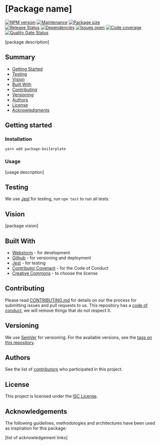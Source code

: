 # [Package name]

[![NPM version][version-shield]][version-url]
[![Maintenance][maintenance-shield]][maintenance-url]
[![Package size][package-size-shield]][package-size-url] \
[![Release Status][release-status-shield]][release-status-url]
[![Dependencies][dependencies-shield]][dependencies-url]
[![Issues open][issues-shield]][issues-url]
[![Code coverage][coverage-shield]][coverage-url]
[![Quality Gate Status][quality-shield]][quality-url]

[package description]

## Summary

- [Getting Started](#getting-started)
- [Testing](#testing)
- [Vision](#vision)
- [Built With](#built-with)
- [Contributing](#contributing)
- [Versioning](#versioning)
- [Authors](#authors)
- [License](#license)
- [Acknowledgments](#acknowledgements)

## Getting started

### Installation

```sh
yarn add package-boilerplate
```

### Usage

[usage description]

## Testing

We use [Jest](https://jestjs.io/) for testing, run `npm test` to run all tests.

## Vision

[package vision]

## Built With

- [Webstorm](https://www.jetbrains.com/webstorm/) - for development
- [Github](https://github.com) - for versioning and deployment
- [Jest](https://jestjs.io/) - for testing
- [Contributor Covenant](https://www.contributor-covenant.org/) - for the Code of Conduct
- [Creative Commons](https://creativecommons.org/) - to choose the license

## Contributing

Please read [CONTRIBUTING.md](CONTRIBUTING.md) for details on our the process for submitting issues and pull requests to us.
This repository has a [code of conduct](CODE_OF_CONDUCT.md), we will remove things that do not respect it.

## Versioning

We use [SemVer](http://semver.org/) for versioning.
For the available versions, see the [tags on this repository](https://github.com/PurpleBooth/a-good-readme-template/tags).

## Authors

See the list of [contributors](https://github.com/pvds/package-boilerplate/contributors)
who participated in this project.

## License

This project is licensed under the [ISC License](LICENSE.md).

## Acknowledgements

The following guidelines, methodologies and architectures have been used as inspiration for this package:

[list of acknowledgement links]

[version-shield]: https://img.shields.io/npm/v/@pragmatics/package-boilerplate.svg
[version-url]: https://www.npmjs.com/package/@pragmatics/package-boilerplate
[maintenance-shield]: https://img.shields.io/maintenance/yes/2020.svg?color=blue
[maintenance-url]: https://github.com/pvds/package-boilerplate/graphs/commit-activity
[package-size-shield]: https://img.shields.io/bundlephobia/min/package-boilerplate.svg?label=size
[package-size-url]: https://bundlephobia.com/result?p=package-boilerplate
[release-status-shield]: https://img.shields.io/github/workflow/status/pvds/package-boilerplate/release.svg
[release-status-url]: https://github.com/pvds/package-boilerplate/actions?query=workflow%3Arelease
[dependencies-shield]: https://img.shields.io/david/pvds/package-boilerplate.svg
[dependencies-url]: https://github.com/pvds/package-boilerplate
[issues-shield]: https://img.shields.io/github/issues/pvds/package-boilerplate.svg
[issues-url]: https://github.com/pvds/package-boilerplate/issues
[coverage-shield]: https://img.shields.io/codecov/c/github/pvds/package-boilerplate.svg
[coverage-url]: https://codecov.io/gh/pvds/package-boilerplate
[quality-shield]: https://img.shields.io/sonar/quality_gate/pvds_package-boilerplate.svg?server=https%3A%2F%2Fsonarcloud.io
[quality-url]: https://sonarcloud.io/dashboard?id=pvds_package-boilerplate
